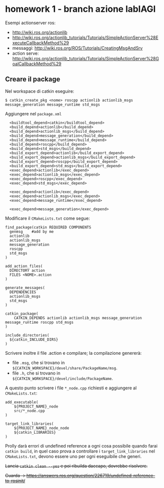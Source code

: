 # homework 1 - branch azione labIAGI
Esempi actionserver ros:
- http://wiki.ros.org/actionlib
- http://wiki.ros.org/actionlib_tutorials/Tutorials/SimpleActionServer%28ExecuteCallbackMethod%29
- messaggi: http://wiki.ros.org/ROS/Tutorials/CreatingMsgAndSrv
- action serve: http://wiki.ros.org/actionlib_tutorials/Tutorials/SimpleActionServer%28GoalCallbackMethod%29

## Creare il package
Nel workspace di catkin eseguire:
```
$ catkin_create_pkg <nome> roscpp actionlib actionlib_msgs message_generation message_runtime std_msgs
```

Aggiungere nel `package.xml` 
```text
  <buildtool_depend>catkin</buildtool_depend>
  <build_depend>actionlib</build_depend>
  <build_depend>actionlib_msgs</build_depend>
  <build_depend>message_generation</build_depend>
  <build_depend>message_runtime</build_depend>
  <build_depend>roscpp</build_depend>
  <build_depend>std_msgs</build_depend>
  <build_export_depend>actionlib</build_export_depend>
  <build_export_depend>actionlib_msgs</build_export_depend>
  <build_export_depend>roscpp</build_export_depend>
  <build_export_depend>std_msgs</build_export_depend>
  <exec_depend>actionlib</exec_depend>
  <exec_depend>actionlib_msgs</exec_depend>
  <exec_depend>roscpp</exec_depend>
  <exec_depend>std_msgs</exec_depend>

  <exec_depend>actionlib</exec_depend>
  <exec_depend>actionlib_msgs</exec_depend>
  <exec_depend>message_runtime</exec_depend>

  <exec_depend>message_generation</exec_depend>
```

Modificare il `CMakeLists.txt` come segue:
```text
find_package(catkin REQUIRED COMPONENTS
  genmsg    #add by me
  actionlib
  actionlib_msgs
  message_generation
  roscpp
  std_msgs
)

add_action_files(
  DIRECTORY action
  FILES <NOME>.action
)

generate_messages(
  DEPENDENCIES
  actionlib_msgs
  std_msgs
)

catkin_package(
    CATKIN_DEPENDS actionlib actionlib_msgs message_generation message_runtime roscpp std_msgs
)

include_directories(
  ${catkin_INCLUDE_DIRS}
)

```

Scrivere inoltre il file .action e compilare; la compilazione genererà:
- file `.msg`, che si trovano in `${CATKIN_WORKSPACE}/devel/share/PackageName/msg`.
- file `.h`, che si trovano in `${CATKIN_WORKSPACE}/devel/include/PackageName`.

A questo punto scrivere i file `*_node.cpp` richiesti e aggiungere al `CMakeLists.txt`:
```
add_executable(
    ${PROJECT_NAME}_node
    src/*_node.cpp
)

target_link_libraries(
    ${PROJECT_NAME}_node_node
    ${catkin_LIBRARIES}
)
```
Prolly darà errori di undefined reference a ogni cosa possibile quando farai `catkin build`, in quel caso prova a controllare i `target_link_libraries` nel `CMakeLists.txt`, devono essere uno per ogni eseguibile che generi.

~~Lancia `catkin clean --yes` e poi ribuilda daccapo, dovrebbe risolvere.~~

~~Guarda -> https://answers.ros.org/question/226719/undefined-reference-to-rosinit/~~
